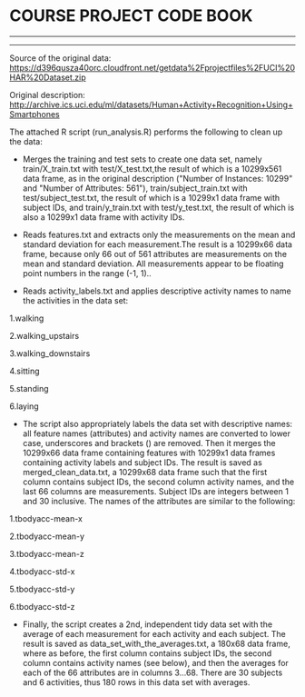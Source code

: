 # COURSE PROJECT CODE BOOK
________________________________________________________
________________________________________________________
Source of the original data: https://d396qusza40orc.cloudfront.net/getdata%2Fprojectfiles%2FUCI%20HAR%20Dataset.zip

Original description: http://archive.ics.uci.edu/ml/datasets/Human+Activity+Recognition+Using+Smartphones

The attached R script (run_analysis.R) performs the following to clean up the data:

*  Merges the training and test sets to create one data set, namely train/X_train.txt with test/X_test.txt,the result of which
is a 10299x561 data frame, as in the original description ("Number of Instances: 10299" and "Number of Attributes: 561"),
train/subject_train.txt with test/subject_test.txt, the result of which is a 10299x1 data frame with subject IDs, 
and train/y_train.txt with test/y_test.txt, the result of which is also a 10299x1 data frame with activity IDs.  

* Reads features.txt and extracts only the measurements on the mean and standard deviation for each measurement.The result is a 10299x66 data frame, because only 66 out of 561 attributes are measurements on the mean and standard deviation. All measurements appear to be floating point numbers in the range (-1, 1).. 

* Reads activity_labels.txt and applies descriptive activity names to name the activities in the data set:  



1.walking  

2.walking_upstairs  

3.walking_downstairs  

4.sitting  

5.standing  

6.laying  


* The script also appropriately labels the data set with descriptive names: all feature names (attributes) and activity
names are converted to lower case, underscores and brackets () are removed. Then it merges the 10299x66 data frame containing
features with 10299x1 data frames containing activity labels and subject IDs. The result is saved as merged_clean_data.txt,
a 10299x68 data frame such that the first column contains subject IDs, the second column activity names, and the last
66 columns are measurements. Subject IDs are integers between 1 and 30 inclusive. The names of the attributes are similar
to the following:


1.tbodyacc-mean-x  

2.tbodyacc-mean-y  

3.tbodyacc-mean-z  

4.tbodyacc-std-x  

5.tbodyacc-std-y  

6.tbodyacc-std-z  



*  Finally, the script creates a 2nd, independent tidy data set with the average of each measurement for each activity and 
each subject. The result is saved as data_set_with_the_averages.txt, a 180x68 data frame, where as before, the first column 
contains subject IDs, the second column contains activity names (see below), and then the averages for each of the 66 
attributes are in columns 3...68. There are 30 subjects and 6 activities, thus 180 rows in this data set with averages.


